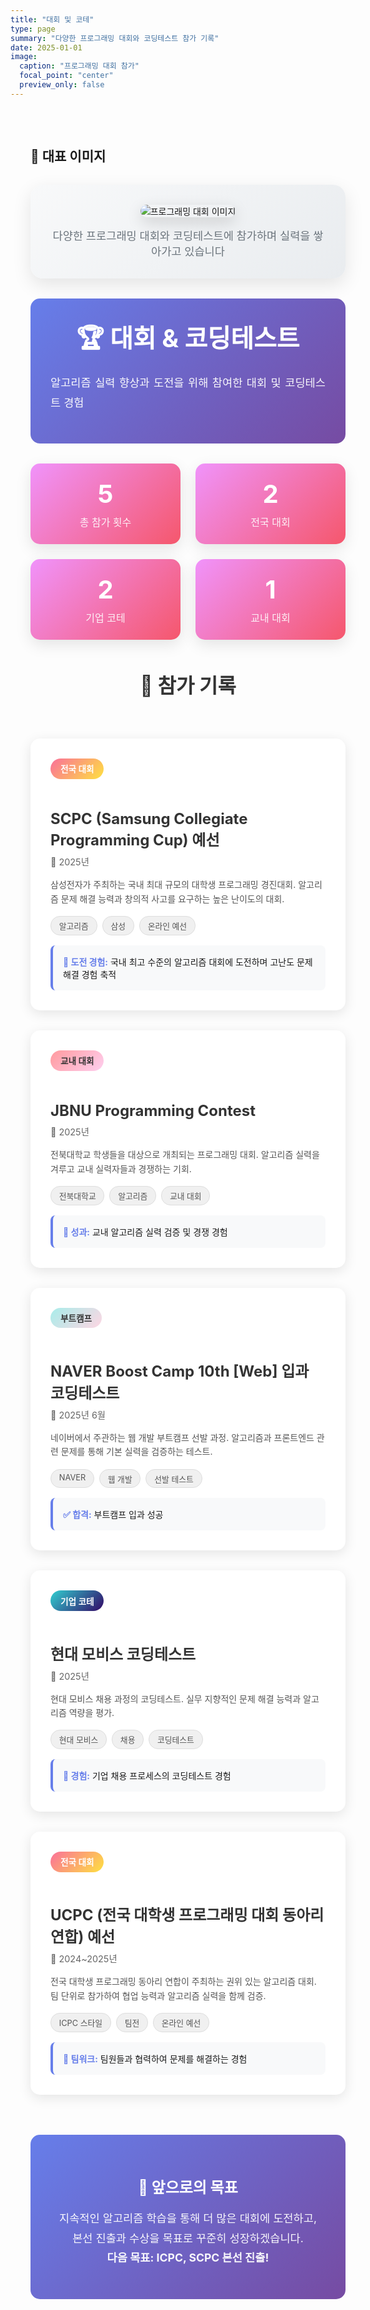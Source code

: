 ```yaml
---
title: "대회 및 코테"
type: page
summary: "다양한 프로그래밍 대회와 코딩테스트 참가 기록"
date: 2025-01-01
image:
  caption: "프로그래밍 대회 참가"
  focal_point: "center"
  preview_only: false
---
```


<!-- 
  Styles:
  - Common card styles imported from assets/scss/custom-cards.scss
  - Page-specific styles defined below
-->

<style>
.contest-container {
  width: 100%;
  max-width: 100vw;
  margin: 0;
  padding: 2rem;
}

/* 대표 이미지 영역 스타일 */
.featured-image-section {
  text-align: center;
  margin: 2rem 0;
  padding: 2rem;
  background: linear-gradient(135deg, #f8f9fa 0%, #e9ecef 100%);
  border-radius: 20px;
  box-shadow: 0 10px 30px rgba(0,0,0,0.1);
}

.featured-image-section img {
  max-width: 100%;
  height: auto;
  max-height: 400px;
  border-radius: 15px;
  box-shadow: 0 8px 25px rgba(0,0,0,0.15);
  transition: transform 0.3s ease;
}

.featured-image-section img:hover {
  transform: scale(1.02);
}

.featured-image-caption {
  margin-top: 1rem;
  font-size: 1.1rem;
  color: #6c757d;
  font-weight: 500;
}

/* 다크모드 스타일 */
.dark .featured-image-section {
  background: linear-gradient(135deg, #2a2a3a 0%, #3a3a4a 100%);
}

.dark .featured-image-caption {
  color: #adb5bd;
}

.contest-header {
  text-align: center;
  margin: 2rem 0;
  padding: 2rem;
  background: linear-gradient(135deg, #667eea 0%, #764ba2 100%);
  border-radius: 15px;
  color: white;
}

.contest-header h1 {
  margin: 0;
  font-size: 2.5rem;
  font-weight: bold;
}

.contest-header p {
  margin-top: 1rem;
  font-size: 1.1rem;
  opacity: 0.95;
}

.stats-overview {
  display: grid;
  grid-template-columns: repeat(auto-fit, minmax(200px, 1fr));
  gap: 1.5rem;
  margin: 2rem 0;
}

.stat-box {
  background: linear-gradient(135deg, #f093fb 0%, #f5576c 100%);
  border-radius: 15px;
  padding: 1.5rem;
  text-align: center;
  color: white;
  box-shadow: 0 8px 25px rgba(0,0,0,0.1);
  transition: transform 0.3s ease;
}

.stat-box:hover {
  transform: translateY(-5px);
}

.stat-number {
  font-size: 2.5rem;
  font-weight: bold;
  margin-bottom: 0.5rem;
}

.stat-label {
  font-size: 1rem;
  opacity: 0.9;
}

.contest-cards {
  display: flex;
  flex-direction: column;
  gap: 2rem;
  padding: 2rem 0;
  max-width: 900px;
  margin: 0 auto;
}

.contest-card {
  width: 100%;
}

.card-content {
  background: white;
  border-radius: 15px;
  padding: 2rem;
  box-shadow: 0 5px 20px rgba(0,0,0,0.1);
  transition: transform 0.3s ease, box-shadow 0.3s ease;
  height: 100%;
}

.card-content:hover {
  transform: translateY(-5px);
  box-shadow: 0 10px 30px rgba(0,0,0,0.15);
}

.contest-badge {
  display: inline-block;
  padding: 0.4rem 1rem;
  border-radius: 20px;
  font-size: 0.85rem;
  font-weight: 600;
  margin-bottom: 1rem;
}

.badge-national {
  background: linear-gradient(135deg, #FA709A 0%, #FEE140 100%);
  color: white;
}

.badge-corporate {
  background: linear-gradient(135deg, #30cfd0 0%, #330867 100%);
  color: white;
}

.badge-bootcamp {
  background: linear-gradient(135deg, #a8edea 0%, #fed6e3 100%);
  color: #333;
}

.badge-university {
  background: linear-gradient(135deg, #ff9a9e 0%, #fecfef 100%);
  color: #333;
}

.contest-title {
  font-size: 1.5rem;
  font-weight: bold;
  color: #333;
  margin-bottom: 0.5rem;
}

.contest-date {
  color: #666;
  font-size: 0.9rem;
  margin-bottom: 1rem;
  display: flex;
  align-items: center;
  gap: 0.5rem;
}

.contest-description {
  color: #555;
  line-height: 1.6;
  margin: 1rem 0;
}

.contest-tags {
  display: flex;
  flex-wrap: wrap;
  gap: 0.5rem;
  margin-top: 1rem;
}

.tag {
  background: #f0f0f0;
  color: #555;
  padding: 0.3rem 0.8rem;
  border-radius: 15px;
  font-size: 0.8rem;
  border: 1px solid #ddd;
}

.achievement-box {
  background: #f8f9fa;
  border-left: 4px solid #667eea;
  padding: 1rem;
  border-radius: 8px;
  margin-top: 1rem;
}

.achievement-box strong {
  color: #667eea;
}

@media (max-width: 768px) {
  .contest-cards {
    padding: 1rem 0;
  }
  
  .card-content {
    padding: 1.5rem;
  }
}

.section-title {
  font-size: 2rem;
  font-weight: bold;
  text-align: center;
  margin: 3rem 0 2rem 0;
  color: #333;
}

.motivation-box {
  background: linear-gradient(135deg, #667eea 0%, #764ba2 100%);
  color: white;
  padding: 2rem;
  border-radius: 15px;
  margin: 2rem 0;
  text-align: center;
}

.motivation-box h3 {
  margin-bottom: 1rem;
  font-size: 1.5rem;
}

.motivation-box p {
  font-size: 1.1rem;
  line-height: 1.8;
  opacity: 0.95;
}

</style>

<div class="contest-container">

## 📸 대표 이미지

<div class="featured-image-section">
  <img src="https://images.unsplash.com/photo-1516321318423-f06f85e504b3?ixlib=rb-4.0.3&ixid=M3wxMjA3fDB8MHxwaG90by1wYWdlfHx8fGVufDB8fHx8fA%3D%3D&auto=format&fit=crop&w=1000&q=80" alt="프로그래밍 대회 이미지">
  <div class="featured-image-caption">다양한 프로그래밍 대회와 코딩테스트에 참가하며 실력을 쌓아가고 있습니다</div>
</div>

<div class="contest-header">
  <h1>🏆 대회 & 코딩테스트</h1>
  <p style="text-align: justify; line-height: 1.8;">알고리즘 실력 향상과 도전을 위해 참여한 대회 및 코딩테스트 경험</p>
</div>

<div class="stats-overview">
  <div class="stat-box">
    <div class="stat-number">5</div>
    <div class="stat-label">총 참가 횟수</div>
  </div>
  <div class="stat-box">
    <div class="stat-number">2</div>
    <div class="stat-label">전국 대회</div>
  </div>
  <div class="stat-box">
    <div class="stat-number">2</div>
    <div class="stat-label">기업 코테</div>
  </div>
  <div class="stat-box">
    <div class="stat-number">1</div>
    <div class="stat-label">교내 대회</div>
  </div>
</div>

<h2 class="section-title">📅 참가 기록</h2>

<div class="contest-cards">
  
  <!-- SCPC 예선 -->
  <div class="contest-card">
    <div class="card-content">
      <span class="contest-badge badge-national">전국 대회</span>
      <h3 class="contest-title">SCPC (Samsung Collegiate Programming Cup) 예선</h3>
      <div class="contest-date">
        📅 2025년
      </div>
      <div class="contest-description">
        삼성전자가 주최하는 국내 최대 규모의 대학생 프로그래밍 경진대회. 알고리즘 문제 해결 능력과 창의적 사고를 요구하는 높은 난이도의 대회.
      </div>
      <div class="contest-tags">
        <span class="tag">알고리즘</span>
        <span class="tag">삼성</span>
        <span class="tag">온라인 예선</span>
      </div>
      <div class="achievement-box">
        <strong>💪 도전 경험:</strong> 국내 최고 수준의 알고리즘 대회에 도전하며 고난도 문제 해결 경험 축적
      </div>
    </div>
  </div>

  <!-- JBNU PC -->
  <div class="contest-card">
    <div class="card-content">
      <span class="contest-badge badge-university">교내 대회</span>
      <h3 class="contest-title">JBNU Programming Contest</h3>
      <div class="contest-date">
        📅 2025년
      </div>
      <div class="contest-description">
        전북대학교 학생들을 대상으로 개최되는 프로그래밍 대회. 알고리즘 실력을 겨루고 교내 실력자들과 경쟁하는 기회.
      </div>
      <div class="contest-tags">
        <span class="tag">전북대학교</span>
        <span class="tag">알고리즘</span>
        <span class="tag">교내 대회</span>
      </div>
      <div class="achievement-box">
        <strong>🎯 성과:</strong> 교내 알고리즘 실력 검증 및 경쟁 경험
      </div>
    </div>
  </div>

  <!-- Naver Boost Camp -->
  <div class="contest-card">
    <div class="card-content">
      <span class="contest-badge badge-bootcamp">부트캠프</span>
      <h3 class="contest-title">NAVER Boost Camp 10th [Web] 입과 코딩테스트</h3>
      <div class="contest-date">
        📅 2025년 6월
      </div>
      <div class="contest-description">
        네이버에서 주관하는 웹 개발 부트캠프 선발 과정. 알고리즘과 프론트엔드 관련 문제를 통해 기본 실력을 검증하는 테스트.
      </div>
      <div class="contest-tags">
        <span class="tag">NAVER</span>
        <span class="tag">웹 개발</span>
        <span class="tag">선발 테스트</span>
      </div>
      <div class="achievement-box">
        <strong>✅ 합격:</strong> 부트캠프 입과 성공
      </div>
    </div>
  </div>

  <!-- 현대 모비스 -->
  <div class="contest-card">
    <div class="card-content">
      <span class="contest-badge badge-corporate">기업 코테</span>
      <h3 class="contest-title">현대 모비스 코딩테스트</h3>
      <div class="contest-date">
        📅 2025년
      </div>
      <div class="contest-description">
        현대 모비스 채용 과정의 코딩테스트. 실무 지향적인 문제 해결 능력과 알고리즘 역량을 평가.
      </div>
      <div class="contest-tags">
        <span class="tag">현대 모비스</span>
        <span class="tag">채용</span>
        <span class="tag">코딩테스트</span>
      </div>
      <div class="achievement-box">
        <strong>💼 경험:</strong> 기업 채용 프로세스의 코딩테스트 경험
      </div>
    </div>
  </div>

  <!-- UCPC -->
  <div class="contest-card">
    <div class="card-content">
      <span class="contest-badge badge-national">전국 대회</span>
      <h3 class="contest-title">UCPC (전국 대학생 프로그래밍 대회 동아리 연합) 예선</h3>
      <div class="contest-date">
        📅 2024~2025년
      </div>
      <div class="contest-description">
        전국 대학생 프로그래밍 동아리 연합이 주최하는 권위 있는 알고리즘 대회. 팀 단위로 참가하여 협업 능력과 알고리즘 실력을 함께 검증.
      </div>
      <div class="contest-tags">
        <span class="tag">ICPC 스타일</span>
        <span class="tag">팀전</span>
        <span class="tag">온라인 예선</span>
      </div>
      <div class="achievement-box">
        <strong>🤝 팀워크:</strong> 팀원들과 협력하여 문제를 해결하는 경험
      </div>
    </div>
  </div>

</div>

<div class="motivation-box">
  <h3>🎯 앞으로의 목표</h3>
  <p>
    지속적인 알고리즘 학습을 통해 더 많은 대회에 도전하고,<br>
    본선 진출과 수상을 목표로 꾸준히 성장하겠습니다.<br>
    <strong>다음 목표: ICPC, SCPC 본선 진출!</strong>
  </p>
</div>

</div>

